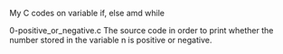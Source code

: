 My C codes on variable if, else amd while

0-positive_or_negative.c
The source code in order to print whether the number stored in the variable n is positive or negative.

